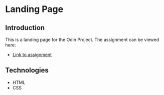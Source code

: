 # Landing Page 

## Introduction

This is a landing page for the Odin Project. The assignment can be viewed here:
* [Link to assignment](https://www.theodinproject.com/lessons/foundations-landing-page)

## Technologies 
* HTML
* CSS